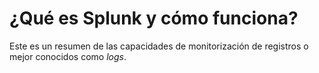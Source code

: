 # ¿Qué es Splunk y cómo funciona?

Este es un resumen de las capacidades de monitorización de registros o mejor conocidos como _logs_.
